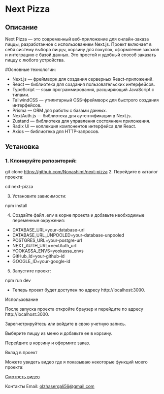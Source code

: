 # Next Pizza

## Описание
Next Pizza — это современный веб-приложение для онлайн-заказа пиццы, разработанное с использованием Next.js. Проект включает в себя систему выбора пиццы, корзину для покупок, оформление заказов и интеграцию с базой данных. Это простой и удобный способ заказать пиццу с любого устройства.

#Основные технологии:
- Next.js — фреймворк для создания серверных React-приложений.
- React — библиотека для создания пользовательских интерфейсов.
- TypeScript — язык программирования, расширяющий JavaScript с типами.
- TailwindCSS — утилитарный CSS-фреймворк для быстрого создания интерфейсов.
- Prisma — ORM для работы с базами данных.
- NextAuth.js — библиотека для аутентификации в Next.js.
- Zustand — библиотека для управления состоянием приложения.
- Radix UI — коллекция компонентов интерфейса для React.
- Axios — библиотека для HTTP-запросов.

## Установка


### 1. Клонируйте репозиторий:
git clone https://github.com/Nonashimi/next-pizza
2. Перейдите в каталог проекта:


cd next-pizza


3. Установите зависимости:


npm install


4. Создайте файл .env в корне проекта и добавьте необходимые переменные окружения:
- DATABASE_URL=your-database-url
- DATABASE_URL_UNPOOLED=your-database-unpooled
- POSTGRES_URL=your-postgre-url
- NEXT_AUTH_URL=nextAuth_url
- YOOKASSA_ENVS=yookassa_envs
- GitHub_Id=your-github-id
- GOOGLE_ID=your-google-id


5. Запустите проект:

npm run dev


- Теперь проект будет доступен по адресу http://localhost:3000.


Использование


 После запуска проекта откройте браузер и перейдите по адресу http://localhost:3000.


 Зарегистрируйтесь или войдите в свою учетную запись.


 Выберите пиццу из меню и добавьте ее в корзину.


 Перейдите в корзину и оформите заказ.


 Вклад в проект


Можете увидеть видео где я показываю некоторые функций моего проекта:


[Смотреть видео](./videos/video.webm)


Контакты
Email: olzhasergali56@gmail.com

